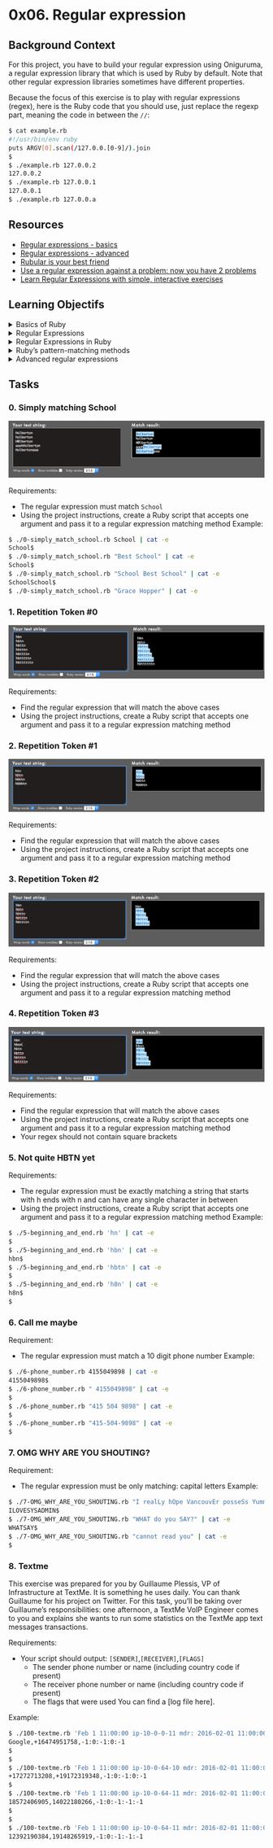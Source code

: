 # 0x06. Regular expression
## Background Context
For this project, you have to build your regular expression using Oniguruma, a regular expression library that which is used by Ruby by default. Note that other regular expression libraries sometimes have different properties.

Because the focus of this exercise is to play with regular expressions (regex), here is the Ruby code that you should use, just replace the regexp part, meaning the code in between the ``//``:
```bash
$ cat example.rb
#!/usr/bin/env ruby
puts ARGV[0].scan(/127.0.0.[0-9]/).join
$
$ ./example.rb 127.0.0.2
127.0.0.2
$ ./example.rb 127.0.0.1
127.0.0.1
$ ./example.rb 127.0.0.a
```
## Resources
- [Regular expressions - basics](https://www.slideshare.net/slideshow/introducing-regular-expressions/63676155)
- [Regular expressions - advanced](https://www.slideshare.net/slideshow/advanced-regular-expressions-80296518/80296518)
- [Rubular is your best friend](https://rubular.com/)
- [Use a regular expression against a problem: now you have 2 problems](https://blog.codinghorror.com/regular-expressions-now-you-have-two-problems/)
- [Learn Regular Expressions with simple, interactive exercises](https://regexone.com/)

## Learning Objectifs
<details>
<summary>Basics of Ruby</summary>

### Why Use Ruby?
1. **Simplicity and Readability:** Ruby's syntax is straightforward and closely resembles English, making it easy for beginners to pick up and write clean code.
2. **Object-Oriented:** Ruby is a fully object-oriented language where everything is an object. Even numbers, strings, and methods are objects.
3. **Dynamic Typing:** Variables in Ruby don’t require type declarations, making coding faster and less restrictive.
4. **Powerful Libraries and Frameworks:** Ruby on Rails (or Rails), a web application framework built with Ruby, has made Ruby a popular choice for web development.
5. **Flexibility:** Ruby allows modification of its own code during runtime, giving developers flexibility to create custom behaviors.
6. **Community and Libraries:** Ruby has a strong community, extensive libraries, and gems (packages) for different functionalities, especially web development.

### Ruby Basics
Here's a quick look at some fundamental concepts:
**Installing Ruby on Linux**
- Update package lists:
```bash
sudo apt update
```
- Install Ruby:
```bash
sudo apt install ruby-full
```
- Verify the installation:
```bash
ruby -v
```
**Running Ruby Code**
1. Create a Ruby file: Create a file with the ``.rb`` extension, like ``example.rb``.
```ruby
# example.rb
puts "Hello, Ruby!"
```
2. Run the script: In your terminal, navigate to the directory where your Ruby file is located. Use the ``ruby`` command followed by the filename:
```bash
ruby example.rb
```
3. Output: You should see the output of the script in the terminal:
```
Hello, Ruby!
```
**Running Ruby Code Interactively (Optional)**
- If you just want to test Ruby code interactively, you can use the **IRB (Interactive Ruby)** console. Just type ``irb`` in your terminal and enter Ruby commands:
```bash
irb
```
- Then, you can type Ruby code directly:
- To exit IRB, type: `exit`

#### 1. Syntax and Variables
Ruby uses simple, readable syntax with minimal punctuation:
```ruby
# Hello, World in Ruby
puts "Hello, World" # prints text to the console

# Variables
name = "Alice"   # a string
age = 30         # an integer
height = 1.75    # a float
```
#### 2. Data Types
Ruby has several built-in data types, including:
- **String:** Text data (`"Hello, World"`)
- **Integer:** Whole numbers (`42`)
- **Float:** Decimal numbers (`3.14`)
- **Boolean:** `true` or `false`
- **Array:** Ordered list of items (`[1, 2, 3, "apple"]`)
- **Hash:** Key-value pairs (like a dictionary in Python): `{ "name" => "Alice", "age" => 30 }`

#### 3. Control Structures
Ruby has standard control structures like `if`, `else`, `unless`, `while`, and `for`.
```ruby
# If statement
if age > 18
  puts "You are an adult."
else
  puts "You are a minor."
end

# Loop
3.times do |i|
  puts "Looping iteration #{i}"
end
```
#### 4. Methods
Ruby methods are defined using the `def` keyword:
```ruby
def greet(name)
  "Hello, #{name}!"
end

puts greet("Alice")  # => "Hello, Alice!"
```
#### 5. Object-Oriented Programming (OOP)
Ruby is fully object-oriented. Classes are defined using the `class` keyword:
```ruby
class Person
  attr_accessor :name, :age  # creates getter and setter methods

  def initialize(name, age)
    @name = name  # instance variable
    @age = age
  end

  def introduce
    "Hi, I'm #{@name} and I'm #{@age} years old."
  end
end

person = Person.new("Alice", 30)
puts person.introduce  # => "Hi, I'm Alice and I'm 30 years old."
```
#### 6. Blocks, Procs, and Lambdas
Ruby allows passing blocks of code to methods, which can make the language more expressive.
```ruby
# Block
3.times { puts "Hello!" }

# Lambda
greet = ->(name) { "Hello, #{name}!" }
puts greet.call("Alice")
```
#### 7. Error Handling
Ruby uses `begin`, `rescue`, `ensure`, and `raise` keywords for error handling.
```ruby
begin
  result = 10 / 0
rescue ZeroDivisionError => e
  puts "Error: #{e.message}"
end
```
#### Key Libraries and Frameworks
- **Rails:** The Ruby on Rails framework is famous for creating complex web applications quickly and easily.
- **RSpec:** A testing library widely used in Ruby for Behavior-Driven Development (BDD).
- **Sinatra:** A lightweight web application library for building small, fast web applications.

#### When to Use Ruby
Ruby is particularly strong in:
- **Web Development:** With Ruby on Rails, you can quickly build web applications with solid frameworks and tools.
- **Scripting and Automation:** Ruby’s readability and flexibility make it ideal for scripts.
- **Rapid Prototyping:** Ruby’s syntax and libraries let developers build prototypes quickly.

</details>
<details>
<summary>Regular Expressions</summary>

### Regular Expressions
Regular expressions (regex) are patterns used to match character combinations in strings. They’re widely used in programming and text processing for searching, replacing, and validating string data. Here’s a quick rundown of the basics in regex:

#### 1. Literal Characters
Simply type characters to match exactly those characters.
Example: `cat` matches "cat" in the string "I have a cat."
#### 2. Metacharacters (special characters)
These are characters with special meanings:
- `.`: Matches any single character except a newline.
- `^`: Matches the beginning of a string.
- `$`: Matches the end of a string.
- `[]`: Matches any single character within the brackets.
- `|`: Acts as a logical OR.
Example: `c.t` matches "cat", "cut", etc.

#### 3. Character Classes
Define specific sets of characters to match.
- `[abc]`: Matches any one of "a", "b", or "c".
- `[^abc]`: Matches any character except "a", "b", or "c".
- `[a-z]`: Matches any lowercase letter from "a" to "z".
- `\d`: Matches any digit, equivalent to `[0-9]`.
- `\w`: Matches any word character (alphanumeric + underscore).
- `\s`: Matches any whitespace character.

#### 4. Quantifiers
Specify how many times to match a character or group:
- `*`: 0 or more times.
- `+`: 1 or more times.
- `?`: 0 or 1 time (optional).
- `{n}`: Exactly n times.
- `{n,}`: n or more times.
- `{n,m}`: Between n and m times.
Example: `a{2,4}` matches "aa", "aaa", or "aaaa".

#### 5. Grouping and Capturing
- `()` is used to group expressions and capture matching text.
- Example: `(ab)+` matches "ab", "abab", etc., capturing each "ab".

#### 6. Anchors
- `^`: Start of a string.
- `$`: End of a string.
- `\b`: Word boundary (e.g., `\bcat\b` matches "cat" as a standalone word).

#### 7. Escape Sequences
`\`: Escapes a special character (e.g., `\.` to match a literal period).
Examples of common escapes:
- \n: Newline
- \t: Tab

#### 8. Examples
```regex
\d{3}-\d{2}-\d{4}  # Matches a pattern like "123-45-6789" (Social Security Number format)
^[A-Za-z]+$         # Matches a line with only letters (uppercase or lowercase)
```
#### 9. Using Regular Expressions in Code
In most programming languages, you use a regex function or method to apply the expression, such as match(), search(), findall(), etc.

For example, in Python:
```python
import re

pattern = r'\d+'           # Matches one or more digits
text = "My age is 25"

matches = re.findall(pattern, text)
print(matches)             # Output: ['25']
```
</details>
<details>
<summary>Regular Expressions in Ruby</summary>

### Regular Expressions in Ruby

#### Pattern matching
- **``=~`` operator**: is used to check if a string matches a regular expression pattern. It returns the index (or position) of the first match if found, or nil if there’s no match.
```ruby
text = "The cat sat on the mat."

if text =~ /cat/
  puts "Found 'cat' at position #{text =~ /cat/}"
else
  puts "'cat' not found."
end
```
- **Comparison with `match`**
The main difference between `=~` and `.match` is in the return value:
- `=~` gives the index or nil.
- `.match` gives a `MatchData` object or `nil`.
You can use `=~` when you only need to check if the pattern exists or to get the starting index. For more detailed match information, use `.match`.
#### 1. Basic Matching
In Ruby, you can use `=~` to check if a string matches a pattern.
```ruby
pattern = /cat/
puts "I have a cat" =~ pattern  # Output: index 9 where "cat" starts
puts "I have a dog" =~ pattern  # Output: nil (no match)
```
#### 2. Metacharacters
```ruby
text = "The cat sat on the mat."

# . matches any single character
puts text =~ /c.t/       # Matches "cat" at index 4

# ^ and $ for start and end of string
puts text =~ /^The/      # Matches at the start (index 0)
puts text =~ /mat\.$/    # Matches "mat." at the end
```
**Explanation**
The pattern `/mat\.$/` is a regular expression that means:
- `mat`: Match the exact string "mat".
- `\.`: The backslash `\` escapes the dot `.`, so it matches a literal period (`.`). In regex, `.` alone would match any character, but `\.` specifically matches a period.
- `$`: The dollar sign anchors the match to the end of the string. This means "mat." must appear at the very end of the text.

#### 3. Character Classes
```ruby
# [aeiou] matches any vowel
puts "apple" =~ /[aeiou]/      # Matches the first vowel "a" at index 0

# \d matches any digit, \w matches any word character, \s matches whitespace
puts "Age: 25" =~ /\d+/        # Matches "25" at index 5
puts "Hello_world!" =~ /\w+/    # Matches "Hello" at index 0
```
#### 4. Quantifiers
```ruby
# * for 0 or more, + for 1 or more, ? for 0 or 1, {n} for exact count
puts "Hellooo" =~ /o+/         # Matches "ooo" at index 4
puts "abc" =~ /a{2,3}/         # No match (needs "aa" or "aaa")
puts "aabb" =~ /a?b+/          # Matches "ab" at index 1
```
#### 5. Grouping and Capturing
You can use parentheses `()` for grouping and capturing parts of a string.
```ruby
pattern = /(\w+)\s(\w+)/    # Capture two words separated by a space
text = "Hello World"
match_data = text.match(pattern)

if match_data
  puts match_data[0]         # Full match: "Hello World"
  puts match_data[1]         # First capture: "Hello"
  puts match_data[2]         # Second capture: "World"
end
```
Calling `match` on a string (like `text.match(pattern)`) applies a regular expression pattern to the string (`text`). If the pattern is found, `match` returns a `MatchData` object, which contains information about the match, including any captured groups. If there is no match, it returns `nil`.

**What MatchData Does**
If there’s a match, `match_data` will be a `MatchData` object with details about the match:
1. Accessing the matched string: `match_data[0]` (or simply` match_data.to_s`) gives the entire part of the string that matched the pattern.
2. Capturing groups: If the pattern has capturing groups (e.g., `/The (cat) sat on the (mat)\./`), `match_data[1]`, `match_data[2]`, etc., will provide the content of each group.
3. Position of the match: `match_data.begin(0)` and `match_data.end(0)` give the start and end positions of the match within the original string.
4. Access to named captures: If you use named captures in your regex (e.g., `/(?<animal>cat)/`), you can access them via `match_data[:animal]`.

#### 6. Anchors
```ruby
text = "It is a cat."

# \b matches a word boundary
puts text =~ /\bcat\b/       # Matches "cat" as a separate word

# ^ for start and $ for end
puts text =~ /^It/           # Matches at the start
puts text =~ /cat\.$/        # Matches "cat." at the end
```
#### 7. Replacing Text with `sub` and `gsub`
- `sub` replaces the first occurrence.
- `gsub` replaces all occurrences.
```ruby
text = "The cat sat on the cat mat."

# Replace the first occurrence of "cat" with "dog"
puts text.sub(/cat/, 'dog')     # Output: "The dog sat on the cat mat."

# Replace all occurrences of "cat" with "dog"
puts text.gsub(/cat/, 'dog')    # Output: "The dog sat on the dog mat."
```
#### 8. Case-Insensitive Matching
Add `i` after the pattern to ignore case.
```ruby
text = "I love RUBY!"
puts text =~ /ruby/i      # Matches "RUBY" at index 7, ignoring case
```
#### 9. Extracting All Matches with `scan`
```ruby
text = "The rain in Spain falls mainly in the plain."

# Finds all words ending with "ain"
puts text.scan(/\b\w*ain\b/)   # Output: ["rain", "Spain", "main", "plain"]
```
</details>
<details>
<summary>Ruby’s pattern-matching methods</summary>

### Ruby’s pattern-matching methods

| **Method**           | **Description**                                                                                          | **Example**                                                                                   | **Output**                        |
|----------------------|----------------------------------------------------------------------------------------------------------|-----------------------------------------------------------------------------------------------|-----------------------------------|
| `=~`                 | Returns the **index** of the first match or `nil` if no match is found.                                  | `"hello world" =~ /world/`                                                                    | `6`                               |
| `.match`             | Returns a **MatchData** object with details about the match, or `nil` if no match is found.              | `"hello world".match(/world/).to_s`                                                           | `"world"`                         |
| `.scan`              | Returns an array of **all matches** for the pattern.                                                     | `"hello hello".scan(/hello/)`                                                                 | `["hello", "hello"]`              |
| `.gsub`              | Replaces **all matches** with a specified replacement.                                                   | `"123-456".gsub(/\d/, "X")`                                                                   | `"XXX-XXX"`                       |
| `.sub`               | Replaces **only the first match** with a specified replacement.                                          | `"123-456".sub(/\d/, "X")`                                                                    | `"X23-456"`                       |
| `.include?`          | Checks if a **substring** exists within the string (does not use regex).                                 | `"hello world".include?("world")`                                                             | `true`                            |
| `.index`             | Returns the **index** of the first occurrence of a substring, or `nil` if not found.                     | `"hello world".index("world")`                                                                | `6`                               |
| `.start_with?`       | Checks if the string **starts with** the given substring.                                                | `"hello world".start_with?("hello")`                                                          | `true`                            |
| `.end_with?`         | Checks if the string **ends with** the given substring.                                                  | `"hello world".end_with?("world")`                                                            | `true`                            |
| `.match?` (Ruby 2.4+) | Returns `true` if a match is found; faster than `.match` when you only need a **boolean** result.       | `/world/.match?("hello world")`                                                               | `true`                            |

#### Usage Examples:
1. `=~`: When you only need the match index or to check if a match exists (returns `nil` if no match).
```ruby
"example text" =~ /text/       # => 8
"example text" =~ /absent/     # => nil
```
2. .match: When you need detailed match data, like matched groups or position.
```ruby
data = "hello world".match(/(\w+) (\w+)/)
puts data[1]                   # => "hello"
puts data[2]                   # => "world"
```
3. `.scan`: When you want all occurrences of a pattern.

```ruby
"cat bat mat".scan(/\w+at/)    # => ["cat", "bat", "mat"]
```
4. `.gsub` and `.sub`: For replacing patterns in a string globally or once.

```ruby
"123-456".gsub(/\d/, "X")      # => "XXX-XXX"
"123-456".sub(/\d/, "X")       # => "X23-456"
```
5. `.include?` and `.index`: For simple substring checks without regex.

```ruby
"hello world".include?("world")  # => true
"hello world".index("world")     # => 6
```
6. `.start_with?` and `.end_with?`: For checking if a string starts or ends with a specific substring.

```ruby
"hello world".start_with?("hello") # => true
"hello world".end_with?("world")   # => true
```
7. `.match?`: When you only need a boolean result from a regex check (available from Ruby 2.4).

```ruby
/world/.match?("hello world")     # => true
/absent/.match?("hello world")    # => false
```
</details>
<details>
<summary>Advanced regular expressions</summary>

### Advanced regular expressions
Advanced regular expressions involve concepts like **greedy vs lazy matching**, **lookahead and lookbehind**, and **backreferences**.

#### 1. Greedy vs. Lazy Matching
- **Greedy matching** tries to match as much text as possible.
- **Lazy matching** (also called **non-greedy matching**) tries to match as little text as possible.

**Example: Greedy vs Lazy Matching**
```ruby
text = "abc123ghi456ghi"
pattern_greedy = /abc.*ghi/
pattern_lazy = /abc.*?ghi/

puts text.match(pattern_greedy) # Greedy: Matches "abc123ghi456ghi"
puts text.match(pattern_lazy)  # Lazy: Matches "abc123ghi"
```
- **Greedy Match (`abc.*ghi`):** The `.*` pattern in the greedy match will try to consume as many characters as possible between `abc` and `ghi`, including everything between the first `ghi` and the second ghi. So, it matches the longest possible string: `"abc123ghi456ghi"`.
- **Lazy Match (`abc.*?ghi`):** The `.*?` pattern in the lazy match tries to match the shortest possible string between `abc` and `ghi`. It matches only the first `ghi` it encounters, so it matches `"abc123ghi"`.

#### 2. Lookahead Assertions
- **Lookahead** checks whether a string contains a pattern ahead of the current position, but doesn't consume the characters.
- **Positive Lookahead (`?=`):** Matches if the pattern is followed by another pattern.
- **Negative Lookahead (`?!`):** Matches if the pattern is not followed by another pattern.

**Example: Positive Lookahead**
```ruby
text = "apple 123 orange"
pattern = /apple(?=\s\d+)/

puts text.match(pattern) # Matches "apple" if followed by a space and digits
```
**Example: Negative Lookahead**
```ruby
text = "apple orange"
pattern = /apple(?!\sorange)/

puts text.match(pattern) # Matches "apple" if it is not followed by " orange"
```
#### 3. Lookbehind Assertions
- **Lookbehind** checks whether a string contains a pattern before the current position, but doesn't consume the characters.
- **Positive Lookbehind (`?<=`):** Matches if the pattern is preceded by another pattern.
- **Negative Lookbehind (`?<!`):** Matches if the pattern is not preceded by another pattern.

**Example: Positive Lookbehind**
```ruby
text = "I have 10 apples"
pattern = /(?<=have\s)\d+/

puts text.match(pattern) # Matches "10" only if preceded by "have "
```
**Example: Negative Lookbehind**
```ruby
text = "I have 10 apples"
pattern = /(?<!have\s)\d+/

puts text.match(pattern) # Matches "10" if it is not preceded by "have "
```
#### 4. Backreferences
- A **backreference** allows you to refer to a previously captured group in the same regular expression.
- Syntax: `\1`, `\2`, etc., referring to the first, second, etc., capture groups.

**Example: Backreferences**
```ruby
text = "abc123abc"
pattern = /(\w+)\d+(\w+)/

puts text.match(pattern).captures # ["abc", "abc"]

# Using backreference to match identical words
pattern_backref = /(\w+)\d+\1/
puts text.match(pattern_backref) # Matches "abc123abc"
```
#### 5. Non-capturing Groups
- A **non-capturing group** is used to group part of the expression without creating a capturing group (i.e., it doesn't save the matched part).
- Syntax: `(?:...)`

**Example: Non-capturing Group**
```ruby
text = "apple123orange456banana"
pattern = /(?:apple|orange)\d+/  # Matches apple or orange followed by digits

puts text.match(pattern) # Matches "apple123"
```
#### 6. Atomic Grouping
- **Atomic grouping** prevents backtracking once a match is found. This can improve performance by avoiding unnecessary attempts to match different parts of the regular expression.
- Syntax: `(?>...)`

**Example: Atomic Grouping**
```ruby
text = "abc123abc"
pattern = /(?>abc)\d+/ # Matches "abc" once and doesn't backtrack

puts text.match(pattern) # Matches "abc123"
```
#### 7. Unicode and Character Classes
- Regular expressions in Ruby support Unicode properties using `\p{}` for matching Unicode characters, which can be useful for matching letters or digits from specific languages or sets.
- `\p{L}` matches any letter, and `\p{N}` matches any number.

Example: Unicode Matching
```ruby
text = "你好 world"
pattern = /\p{L}+/

puts text.match(pattern) # Matches "你好"
```
#### 8. Modifiers
Modifiers change the behavior of regular expressions. Some common ones include:
- `i` - Case insensitive matching.
- `m` - Multiline mode (matches `^` and `$` across lines).
- `x` - Extended mode (allows whitespace and comments for better readability).

Example: Modifiers
```ruby
text = "Hello World"
pattern = /hello/i   # Case-insensitive match

puts text.match(pattern) # Matches "Hello"
```

</details>

## Tasks
### 0. Simply matching School
![alt text](readme_imgs/image.png)

Requirements:
- The regular expression must match ``School``
- Using the project instructions, create a Ruby script that accepts one argument and pass it to a regular expression matching method
Example:
```bash
$ ./0-simply_match_school.rb School | cat -e
School$
$ ./0-simply_match_school.rb "Best School" | cat -e
School$
$ ./0-simply_match_school.rb "School Best School" | cat -e
SchoolSchool$
$ ./0-simply_match_school.rb "Grace Hopper" | cat -e
```
### 1. Repetition Token #0
![alt text](readme_imgs/image-1.png)

Requirements:
- Find the regular expression that will match the above cases
- Using the project instructions, create a Ruby script that accepts one argument and pass it to a regular expression matching method

### 2. Repetition Token #1
![alt text](readme_imgs/image-2.png)

Requirements:
- Find the regular expression that will match the above cases
- Using the project instructions, create a Ruby script that accepts one argument and pass it to a regular expression matching method

### 3. Repetition Token #2
![alt text](readme_imgs/image-3.png)

Requirements:
- Find the regular expression that will match the above cases
- Using the project instructions, create a Ruby script that accepts one argument and pass it to a regular expression matching method

### 4. Repetition Token #3
![alt text](readme_imgs/image-4.png)

Requirements:
- Find the regular expression that will match the above cases
- Using the project instructions, create a Ruby script that accepts one argument and pass it to a regular expression matching method
- Your regex should not contain square brackets

### 5. Not quite HBTN yet
Requirements:
- The regular expression must be exactly matching a string that starts with h ends with n and can have any single character in between
- Using the project instructions, create a Ruby script that accepts one argument and pass it to a regular expression matching method
Example:
```bash
$ ./5-beginning_and_end.rb 'hn' | cat -e
$
$ ./5-beginning_and_end.rb 'hbn' | cat -e
hbn$
$ ./5-beginning_and_end.rb 'hbtn' | cat -e
$
$ ./5-beginning_and_end.rb 'h8n' | cat -e
h8n$
$
```
### 6. Call me maybe
Requirement:
- The regular expression must match a 10 digit phone number
Example:
```bash
$ ./6-phone_number.rb 4155049898 | cat -e
4155049898$
$ ./6-phone_number.rb " 4155049898" | cat -e
$
$ ./6-phone_number.rb "415 504 9898" | cat -e
$
$ ./6-phone_number.rb "415-504-9898" | cat -e
$
```
### 7. OMG WHY ARE YOU SHOUTING?
Requirement:
- The regular expression must be only matching: capital letters
Example:
```bash
$ ./7-OMG_WHY_ARE_YOU_SHOUTING.rb "I realLy hOpe VancouvEr posseSs Yummy Soft vAnilla Dupper Mint Ice Nutella cream" | cat -e
ILOVESYSADMIN$
$ ./7-OMG_WHY_ARE_YOU_SHOUTING.rb "WHAT do you SAY?" | cat -e
WHATSAY$
$ ./7-OMG_WHY_ARE_YOU_SHOUTING.rb "cannot read you" | cat -e
$
```
### 8. Textme
This exercise was prepared for you by Guillaume Plessis, VP of Infrastructure at TextMe. It is something he uses daily. You can thank Guillaume for his project on Twitter.
For this task, you’ll be taking over Guillaume’s responsibilities: one afternoon, a TextMe VoIP Engineer comes to you and explains she wants to run some statistics on the TextMe app text messages transactions.

Requirements:
- Your script should output: ``[SENDER]``,``[RECEIVER]``,``[FLAGS]``
    + The sender phone number or name (including country code if present)
    + The receiver phone number or name (including country code if present)
    + The flags that were used
You can find a [log file here].

Example:
```bash
$ ./100-textme.rb 'Feb 1 11:00:00 ip-10-0-0-11 mdr: 2016-02-01 11:00:00 Receive SMS [SMSC:SYBASE1] [SVC:] [ACT:] [BINF:] [FID:] [from:Google] [to:+16474951758] [flags:-1:0:-1:0:-1] [msg:127:This planet has - or rather had - a problem, which was this: most of the people on it were unhappy for pretty much of the time.] [udh:0:]'
Google,+16474951758,-1:0:-1:0:-1
$
$
$ ./100-textme.rb 'Feb 1 11:00:00 ip-10-0-64-10 mdr: 2016-02-01 11:00:00 Receive SMS [SMSC:SYBASE2] [SVC:] [ACT:] [BINF:] [FID:] [from:+17272713208] [to:+19172319348] [flags:-1:0:-1:0:-1] [msg:136:Orbiting this at a distance of roughly ninety-two million miles is an utterly insignificant little blue green planet whose ape-descended] [udh:0:]'
+17272713208,+19172319348,-1:0:-1:0:-1
$
$ ./100-textme.rb 'Feb 1 11:00:00 ip-10-0-64-11 mdr: 2016-02-01 11:00:00 Sent SMS [SMSC:SYBASE1] [SVC:backendtextme] [ACT:] [BINF:] [FID:] [from:18572406905] [to:14022180266] [flags:-1:0:-1:-1:-1] [msg:136:Far out in the uncharted backwaters of the unfashionable end of the western spiral arm of the Galaxy lies a small unregarded yellow sun.] [udh:0:]'
18572406905,14022180266,-1:0:-1:-1:-1
$
$
$ ./100-textme.rb 'Feb 1 11:00:00 ip-10-0-64-11 mdr: 2016-02-01 11:00:00 Sent SMS [SMSC:SYBASE1] [SVC:backendtextme] [ACT:] [BINF:] [FID:] [from:12392190384] [to:19148265919] [flags:-1:0:-1:-1:-1] [msg:99:life forms are so amazingly primitive that they still think digital watches are a pretty neat idea.] [udh:0:]'
12392190384,19148265919,-1:0:-1:-1:-1
```